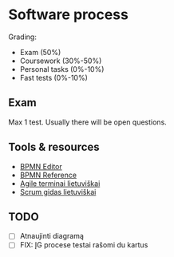 

# Software process

Grading:

- Exam (50%)
- Coursework (30%-50%)
- Personal tasks (0%-10%)
- Fast tests (0%-10%)


## Exam

Max 1 test.
Usually there will be open questions.

## Tools & resources

- [BPMN Editor](https://demo.bpmn.io/s/start)
- [BPMN Reference](https://camunda.com/bpmn/reference/)
- [Agile terminai lietuviškai](https://agile.lt/agile-lietuviskai/)
- [Scrum gidas lietuviškai](https://scrumguides.org/docs/scrumguide/v2020/2020-Scrum-Guide-Lithuanian.pdf)

## TODO
- [ ] Atnaujinti diagramą
- [ ] FIX: ĮG procese testai rašomi du kartus
